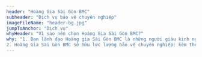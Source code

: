 ```yaml
---
header: "Hoàng Gia Sài Gòn BMC"
subheader: "Dịch vụ bảo vệ chuyên nghiệp"
imageFileName: "header-bg.jpg"
jumpToAnchor: "Dịch vụ"
whyHeader: "Vì sao nên chọn Hoàng Gia Sài Gòn BMC?"
why: "1. Ban lãnh đạo Hoàng gia Sài Gòn BMC là những người giàu kinh nghiệm trong lĩnh vực An Ninh - Bảo Vệ. Bên cạnh đó, ban cố vấn là cựu Đại Tá trong ngành Công An, Quân Đội cùng với đó là những chuyên gia hàng đầu về bảo vệ và quản trị nhân lực.\n
2. Hoàng Gia Sai Gòn BMC sở hữu lực lượng bảo vệ chuyên nghiệp: kèm theo đội phản ứng nhanh, đội cơ động, giám sát chỉ huy vùng kiểm tra 24/24 kết hợp với đội bảo vệ tại mục tiêu giúp sự giám sát thêm chặt chẽ an toàn tài sản quí khách hàng."
---
```

